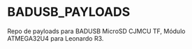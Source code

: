 # BADUSB_PAYLOADS
Repo de payloads para BADUSB MicroSD CJMCU TF, Módulo ATMEGA32U4 para Leonardo R3.
